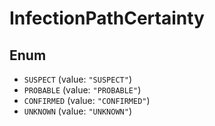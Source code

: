 # InfectionPathCertainty

## Enum

* `SUSPECT` (value: `"SUSPECT"`)
* `PROBABLE` (value: `"PROBABLE"`)
* `CONFIRMED` (value: `"CONFIRMED"`)
* `UNKNOWN` (value: `"UNKNOWN"`)
